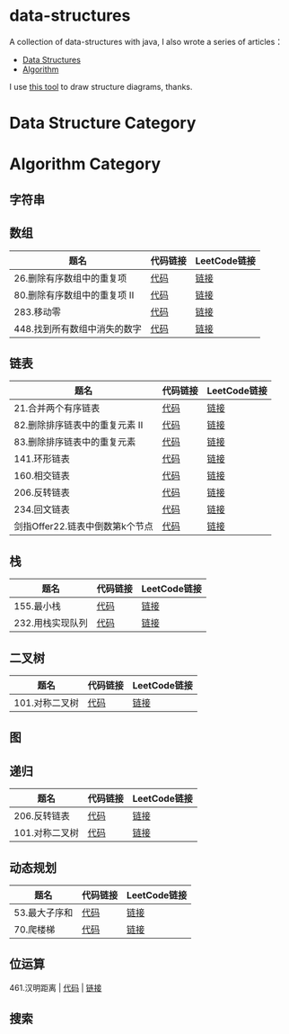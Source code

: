 # data-structures
A collection of data-structures with java, I also wrote a series of articles：

- [Data Structures](http://mingshan.fun/tags/%E6%95%B0%E6%8D%AE%E7%BB%93%E6%9E%84/)
- [Algorithm](https://mingshan.fun/tags/%E7%AE%97%E6%B3%95/)

I use [this tool](https://www.draw.io/) to draw structure diagrams, thanks.

# Data Structure Category

# Algorithm Category

## 字符串

## 数组

题名 | 代码链接 | LeetCode链接
---|---|---
26.删除有序数组中的重复项    | [代码](https://github.com/mstao/data-structures/blob/master/leetcode/code/src/me/mingshan/leetcode/L_26_RemoveDuplicates.java) | [链接](https://leetcode-cn.com/problems/remove-duplicates-from-sorted-array/)
80.删除有序数组中的重复项 II    | [代码](https://github.com/mstao/data-structures/blob/master/leetcode/code/src/me/mingshan/leetcode/L_80_RemoveDuplicates.java) | [链接](https://leetcode-cn.com/problems/remove-duplicates-from-sorted-array-ii/)
283.移动零                | [代码](https://github.com/mstao/data-structures/blob/master/leetcode/code/src/me/mingshan/leetcode/L_283_MoveZeroes.java) | [链接](https://leetcode-cn.com/problems/move-zeroes)
448.找到所有数组中消失的数字  | [代码](https://github.com/mstao/data-structures/blob/master/leetcode/code/src/me/mingshan/leetcode/L_448_FindDisappearedNumbers.java) | [链接](https://leetcode-cn.com/problems/find-all-numbers-disappeared-in-an-array)

## 链表

题名 | 代码链接 | LeetCode链接
---|---|---
21.合并两个有序链表           | [代码](https://github.com/mstao/data-structures/blob/master/leetcode/code/src/me/mingshan/leetcode/L_21_MergeTwoLists.java) | [链接](https://leetcode-cn.com/problems/merge-two-sorted-lists/)
82.删除排序链表中的重复元素 II  | [代码](https://github.com/mstao/data-structures/blob/master/leetcode/code/src/me/mingshan/leetcode/L_82_DeleteDuplicates.java) | [链接](https://leetcode-cn.com/problems/remove-duplicates-from-sorted-list-ii/)
83.删除排序链表中的重复元素     | [代码](https://github.com/mstao/data-structures/blob/master/leetcode/code/src/me/mingshan/leetcode/L_83_DeleteDuplicates.java) | [链接](https://leetcode-cn.com/problems/remove-duplicates-from-sorted-list/)
141.环形链表                 | [代码](https://github.com/mstao/data-structures/blob/master/leetcode/code/src/me/mingshan/leetcode/L_141_HasCycle.java) | [链接](https://leetcode-cn.com/problems/linked-list-cycle)
160.相交链表                 | [代码](https://github.com/mstao/data-structures/blob/master/leetcode/code/src/me/mingshan/leetcode/L_160_GetIntersectionNode.java) | [链接](https://leetcode-cn.com/problems/intersection-of-two-linked-lists)
206.反转链表                 | [代码](https://github.com/mstao/data-structures/blob/master/leetcode/code/src/me/mingshan/leetcode/L_206_ReverseList.java) | [链接](https://leetcode-cn.com/problems/reverse-linked-list)
234.回文链表                | [代码](https://github.com/mstao/data-structures/blob/master/leetcode/code/src/me/mingshan/leetcode/L_234_IsPalindrome.java) | [链接](https://leetcode-cn.com/problems/palindrome-linked-list)
剑指Offer22.链表中倒数第k个节点 | [代码](https://github.com/mstao/data-structures/blob/master/leetcode/code/src/me/mingshan/leetcode/L_剑指Offer22_GetKthFromEnd.java) | [链接](https://leetcode-cn.com/problems/lian-biao-zhong-dao-shu-di-kge-jie-dian-lcof)

## 栈

题名 | 代码链接 | LeetCode链接
---|---|---
155.最小栈         | [代码](https://github.com/mstao/data-structures/blob/master/leetcode/code/src/me/mingshan/leetcode/L_155_MinStack.java) | [链接](https://leetcode-cn.com/problems/min-stack)
232.用栈实现队列    | [代码](https://github.com/mstao/data-structures/blob/master/leetcode/code/src/me/mingshan/leetcode/L_232_MyQueue.java) | [链接](https://leetcode-cn.com/problems/implement-queue-using-stacks/)

## 二叉树

题名 | 代码链接 | LeetCode链接
---|---|---
101.对称二叉树   | [代码](https://github.com/mstao/data-structures/blob/master/leetcode/code/src/me/mingshan/leetcode/L_101_IsSymmetric.java) | [链接](https://leetcode-cn.com/problems/symmetric-tree/)

## 图

## 递归

题名 | 代码链接 | LeetCode链接
---|---|---
206.反转链表      | [代码](https://github.com/mstao/data-structures/blob/master/leetcode/code/src/me/mingshan/leetcode/L_206_ReverseList.java) | [链接](https://leetcode-cn.com/problems/reverse-linked-list)
101.对称二叉树   | [代码](https://github.com/mstao/data-structures/blob/master/leetcode/code/src/me/mingshan/leetcode/L_101_IsSymmetric.java) | [链接](https://leetcode-cn.com/problems/symmetric-tree/)

## 动态规划

题名 | 代码链接 | LeetCode链接
---|---|---
53.最大子序和 | [代码](https://github.com/mstao/data-structures/blob/master/leetcode/code/src/me/mingshan/leetcode/L_53_MaxSubArray.java) | [链接](https://leetcode-cn.com/problems/maximum-subarray/)
70.爬楼梯     | [代码](https://github.com/mstao/data-structures/blob/master/leetcode/code/src/me/mingshan/leetcode/L_70_ClimbStairs.java)  | [链接](https://leetcode-cn.com/problems/climbing-stairs/)

## 位运算

461.汉明距离   | [代码](https://github.com/mstao/data-structures/blob/master/leetcode/code/src/me/mingshan/leetcode/L_461_HammingDistance.java)  | [链接](https://leetcode-cn.com/problems/hamming-distance)

## 搜索


